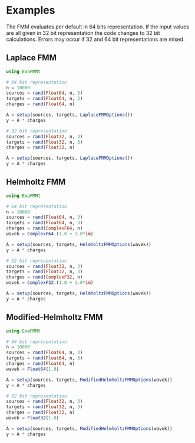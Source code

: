 # Examples
The FMM evaluates per default in 64 bits representation. If the input values are all given in 32 bit representation the code changes to 32 bit calculations. Errors may occur if 32 and 64 bit representations are mixed.

## Laplace FMM
```julia
using ExaFMMt

# 64 bit representation
n = 10000
sources = rand(Float64, n, 3)
targets = rand(Float64, n, 3)
charges = rand(Float64, n)

A = setup(sources, targets, LaplaceFMMOptions())
y = A * charges

# 32 bit representation
sources = rand(Float32, n, 3)
targets = rand(Float32, n, 3)
charges = rand(Float32, n)

A = setup(sources, targets, LaplaceFMMOptions())
y = A * charges
```

## Helmholtz FMM
```julia
using ExaFMMt

# 64 bit representation
n = 10000
sources = rand(Float64, n, 3)
targets = rand(Float64, n, 3)
charges = rand(ComplexF64, n)
wavek = ComplexF64.(1.0 + 1.0*im)

A = setup(sources, targets, HelmholtzFMMOptions(wavek))
y = A * charges

# 32 bit representation
sources = rand(Float32, n, 3)
targets = rand(Float32, n, 3)
charges = rand(ComplexF32, n)
wavek = ComplexF32.(1.0 + 1.0*im)

A = setup(sources, targets, HelmholtzFMMOptions(wavek))
y = A * charges
```

## Modified-Helmholtz FMM
```julia
using ExaFMMt

# 64 bit representation
n = 10000
sources = rand(Float64, n, 3)
targets = rand(Float64, n, 3)
charges = rand(Float64, n)
wavek = Float64(1.0)

A = setup(sources, targets, ModifiedHelmholtzFMMOptions(wavek))
y = A * charges

# 32 bit representation
sources = rand(Float32, n, 3)
targets = rand(Float32, n, 3)
charges = rand(Float32, n)
wavek = Float32(1.0)

A = setup(sources, targets, ModifiedHelmholtzFMMOptions(wavek))
y = A * charges
```